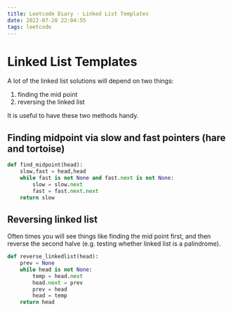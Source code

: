 ```yaml
---
title: Leetcode Diary - Linked List Templates
date: 2022-07-20 22:04:55
tags: leetcode
---
```


# Linked List Templates

A lot of the linked list solutions will depend on two things:

1. finding the mid point
2. reversing the linked list

It is useful to have these two methods handy.

## Finding midpoint via slow and fast pointers (hare and tortoise)

```python
def find_midpoint(head):
    slow,fast = head,head
    while fast is not None and fast.next is not None:
        slow = slow.next
        fast = fast.next.next
    return slow
```

## Reversing linked list

Often times you will see things like finding the mid point first, and then reverse the second halve (e.g. testing whether linked list is a palindrome).

```python
def reverse_linkedlist(head):
    prev = None
    while head is not None:
        temp = head.next
        head.next = prev
        prev = head
        head = temp
    return head
```
